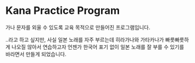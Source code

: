 # Kana Practice Program

가나 문자를 외울 수 있도록 교육 목적으로 만들어진 프로그램입니다.

..라고 하고 싶지만, 사실 일본 노래를 자주 부르는데 히라가나와 가타카나가 빠릇빠릇하게 나오질 않아서 연습하고자 언젠가 한국어 표기 없이 일본 노래를 잘 부를 수 있기를 바라면서 만들게 되었습니다.
